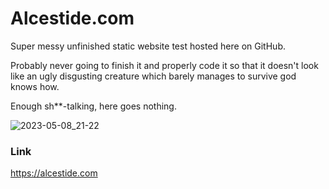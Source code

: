 # Alcestide.com
Super messy unfinished static website test hosted here on GitHub. 

Probably never going to finish it and properly code it so that it doesn't look like an 
ugly disgusting creature which barely manages to survive god knows how.

Enough sh**-talking, here goes nothing.

![2023-05-08_21-22](https://user-images.githubusercontent.com/106203061/236914011-c00bbc75-5d96-4453-a2f6-aad8819f2760.png)


### Link
https://alcestide.com
